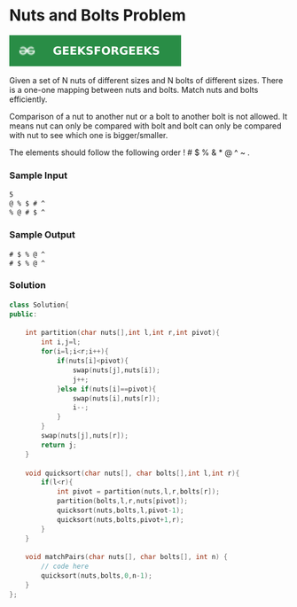 # Nuts and Bolts Problem

[![Problem Link](../assets/gfg.svg)](https://practice.geeksforgeeks.org/problems/nuts-and-bolts-problem0431/1#)

Given a set of N nuts of different sizes and N bolts of different sizes. There is a one-one mapping between nuts and bolts. Match nuts and bolts efficiently.

Comparison of a nut to another nut or a bolt to another bolt is not allowed. It means nut can only be compared with bolt and bolt can only be compared with nut to see which one is bigger/smaller.

The elements should follow the following order ! # $ % & \* @ ^ ~ .

### Sample Input

```
5
@ % $ # ^
% @ # $ ^
```

### Sample Output

```
# $ % @ ^
# $ % @ ^
```

### Solution

```cpp
class Solution{
public:

    int partition(char nuts[],int l,int r,int pivot){
        int i,j=l;
        for(i=l;i<r;i++){
            if(nuts[i]<pivot){
                swap(nuts[j],nuts[i]);
                j++;
            }else if(nuts[i]==pivot){
                swap(nuts[i],nuts[r]);
                i--;
            }
        }
        swap(nuts[j],nuts[r]);
        return j;
    }

    void quicksort(char nuts[], char bolts[],int l,int r){
        if(l<r){
            int pivot = partition(nuts,l,r,bolts[r]);
            partition(bolts,l,r,nuts[pivot]);
            quicksort(nuts,bolts,l,pivot-1);
            quicksort(nuts,bolts,pivot+1,r);
        }
    }

	void matchPairs(char nuts[], char bolts[], int n) {
	    // code here
	    quicksort(nuts,bolts,0,n-1);
	}
};
```
